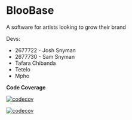 # BlooBase
A software for artists looking to grow their brand

Devs:
- 2677722 - Josh Snyman
- 2677730 - Sam Snyman
- Tafara Chibanda
- Tetelo
- Mpho

**Code Coverage**

[![codecov](https://codecov.io/gh/BlooBase/BlooBase/branch/Josh/graph/badge.svg?token=9N1S0VGR81)](https://codecov.io/gh/BlooBase/BlooBase)

[![codecov](https://codecov.io/gh/BlooBase/BlooBase/branch/Josh/graph/sunburst.svg?token=9N1S0VGR81)](https://codecov.io/gh/BlooBase/BlooBase)
